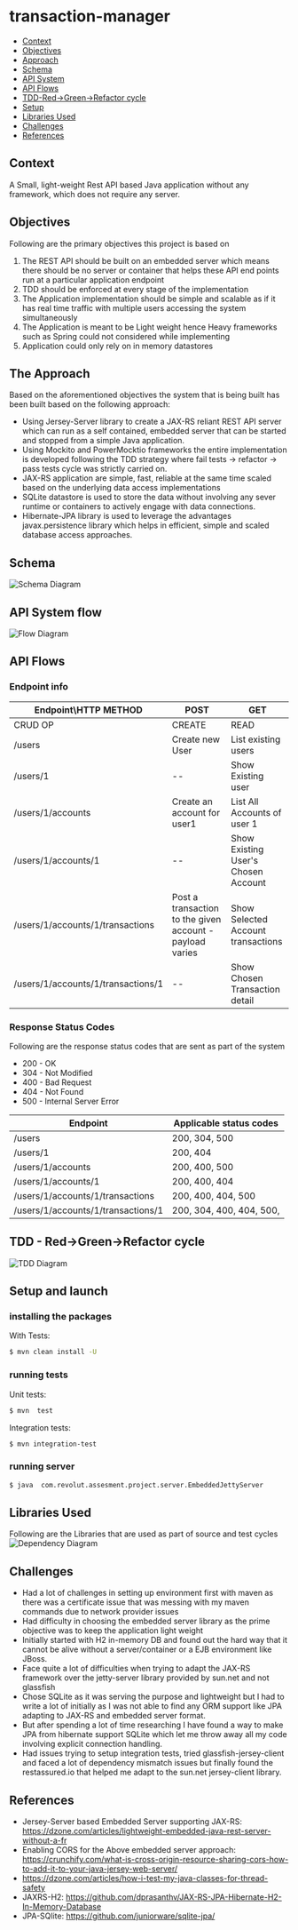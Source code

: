 # transaction-manager

* [Context](#context)
* [Objectives](#objectives)
* [Approach](#the-approach)
* [Schema](#schema)
* [API System](#api-system-flow)
* [API Flows](#api-flows)
* [TDD-Red->Green->Refactor cycle](#tdd---red->green->refactor-cycle)
* [Setup](#setup-and-launch)
* [Libraries Used](#libraries-used)
* [Challenges](#challenges)
* [References](#references)

## Context
A Small, light-weight Rest API based Java application without any framework, which does not require any server.

## Objectives
Following are the primary objectives this project is based on
1. The REST API should be built on an embedded server which means there should be no server or container that helps these API end points run at a particular application endpoint
2. TDD should be enforced at every stage of the implementation
3. The Application implementation should be simple and scalable as if it has real time traffic with multiple users accessing the system simultaneously
4. The Application is meant to be Light weight hence Heavy frameworks such as Spring could not considered while implementing
5. Application could only rely on in memory datastores

## The Approach
Based on the aforementioned objectives the system that is being built has been built based on the following approach:
- Using Jersey-Server library to create a JAX-RS reliant REST API server which can run as a self contained, embedded server that can be started and stopped from a simple Java application.
- Using Mockito and PowerMocktio frameworks the entire implementation is developed following the TDD strategy where fail tests -> refactor -> pass tests cycle was strictly carried on.
- JAX-RS application are simple, fast, reliable at the same time scaled based on the underlying data access implementations
- SQLite datastore is used to store the data without involving any sever runtime or containers to actively engage with data connections.
- Hibernate-JPA library is used to leverage the advantages javax.persistence library which helps in efficient, simple and scaled database access approaches.


## Schema
![Schema Diagram](transaction-manager-schema.png)

## API System flow
![Flow Diagram](api-system-flow.png)


## API Flows
### Endpoint info
| Endpoint\HTTP METHOD | POST            | GET       |
| ----------- | --------------- | --------- |
| CRUD OP                               | CREATE                                | READ                                                              | 
| /users                                | Create new User                       | List existing users                                               |
| /users/1                              | --                                    | Show Existing user                                                |
| /users/1/accounts                     | Create an account for user1           | List All Accounts of user 1                                       |
| /users/1/accounts/1                   | --                                    | Show Existing User's Chosen Account                               |
| /users/1/accounts/1/transactions      | Post a transaction to the given account - payload varies           | Show Selected Account transactions   |
| /users/1/accounts/1/transactions/1    | --                                    | Show Chosen Transaction detail                                    |

### Response Status Codes
Following are the response status codes that are sent as part of the system
* 200 - OK
* 304 - Not Modified
* 400 - Bad Request
* 404 - Not Found
* 500 - Internal Server Error

| Endpoint | Applicable status codes| 
| ----------- | --------------- |
| /users                                | 200, 304, 500           |
| /users/1                              | 200, 404                |
| /users/1/accounts                     | 200, 400, 500           |
| /users/1/accounts/1                   | 200, 400, 404           |
| /users/1/accounts/1/transactions      | 200, 400, 404, 500      |
| /users/1/accounts/1/transactions/1    | 200, 304, 400, 404, 500,|


## TDD - Red->Green->Refactor cycle
![TDD Diagram](red-green-refactor.png)

## Setup and launch

### installing the packages
With Tests: 
```bash
$ mvn clean install -U
```

### running tests
Unit tests: 
```bash
$ mvn  test
```
Integration tests: 
```bash
$ mvn integration-test
```

### running server
```bash
$ java  com.revolut.assesment.project.server.EmbeddedJettyServer
 ```

## Libraries Used
Following are the Libraries that are used as part of source and test cycles
![Dependency Diagram](dependency-libraries.png)


## Challenges
- Had a lot of challenges in setting up environment first with maven as there was a certificate issue that was messing with my maven commands due to network provider issues
- Had difficulty in choosing the embedded server library as the prime objective was to keep the application light weight
- Initially started with H2 in-memory DB and found out the hard way that it cannot be alive without a server/container or a EJB environment like JBoss.
- Face quite a lot of difficulties when trying to adapt the JAX-RS framework over the jetty-server library provided by sun.net and not glassfish
- Chose SQLite as it was serving the purpose and lightweight but I had to write a lot of initially as I was not able to find any ORM support like JPA adapting to JAX-RS and embedded server format.
- But after spending a lot of time researching I have found a way to make JPA from hibernate support SQLite which let me throw away all my code involving explicit connection handling.
- Had issues trying to setup integration tests, tried glassfish-jersey-client and faced a lot of dependency mismatch issues but finally found the restassured.io that helped me adapt to the sun.net jersey-client library.


## References
- Jersey-Server based Embedded Server supporting JAX-RS: https://dzone.com/articles/lightweight-embedded-java-rest-server-without-a-fr
- Enabling CORS for the Above embedded server approach: https://crunchify.com/what-is-cross-origin-resource-sharing-cors-how-to-add-it-to-your-java-jersey-web-server/
- https://dzone.com/articles/how-i-test-my-java-classes-for-thread-safety
- JAXRS-H2: https://github.com/dprasanthv/JAX-RS-JPA-Hibernate-H2-In-Memory-Database
- JPA-SQlite: https://github.com/juniorware/sqlite-jpa/